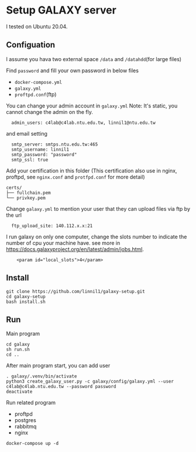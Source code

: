 # Setup GALAXY server

I tested on Ubuntu 20.04.

## Configuation
I assume you hava two external space
`/data` and `/datahdd`(for large files)

Find `password` and fill your own password in below files
* `docker-compose.yml`
* `galaxy.yml`
* `proftpd.conf`(ftp)

You can change your admin account in `galaxy.yml`
Note: It's static, you cannot change the admin on the fly.
```
  admin_users: c4lab@c4lab.ntu.edu.tw, linnil1@ntu.edu.tw
```
and email setting
```
  smtp_server: smtps.ntu.edu.tw:465
  smtp_username: linnil1
  smtp_password: "password"
  smtp_ssl: true
```

Add your certification in this folder
(This certification also use in nginx, proftpd,
see `nginx.conf` and `protfpd.conf` for more detail)
```
certs/
├── fullchain.pem
└── privkey.pem
```

Change `galaxy.yml` to mention your user that they can upload files via ftp by the url
```
  ftp_upload_site: 140.112.x.x:21
```

I run galaxy on only one computer, change the slots number to indicate the number of cpu your machine have.
see more in  https://docs.galaxyproject.org/en/latest/admin/jobs.html.
```
    <param id="local_slots">4</param>
```

## Install
```
git clone https://github.com/linnil1/galaxy-setup.git
cd galaxy-setup
bash install.sh
```

## Run

Main program
```
cd galaxy
sh run.sh
cd ..
```

After main program start, you can add user
```
. galaxy/.venv/bin/activate
python3 create_galaxy_user.py -c galaxy/config/galaxy.yml --user c4lab@c4lab.ntu.edu.tw --password password
deactivate
```

Run related program
* proftpd
* postgres
* rabbitmq
* nginx
```
docker-compose up -d
```
